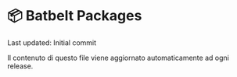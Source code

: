 # 📦 Batbelt Packages

Last updated: Initial commit

Il contenuto di questo file viene aggiornato automaticamente ad ogni release.